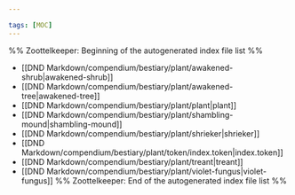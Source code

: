```yaml
---

tags: [MOC]
---
```

%% Zoottelkeeper: Beginning of the autogenerated index file list  %%
-  [[DND Markdown/compendium/bestiary/plant/awakened-shrub|awakened-shrub]]
-  [[DND Markdown/compendium/bestiary/plant/awakened-tree|awakened-tree]]
-  [[DND Markdown/compendium/bestiary/plant/plant|plant]]
-  [[DND Markdown/compendium/bestiary/plant/shambling-mound|shambling-mound]]
-  [[DND Markdown/compendium/bestiary/plant/shrieker|shrieker]]
-  [[DND Markdown/compendium/bestiary/plant/token/index.token|index.token]]
-  [[DND Markdown/compendium/bestiary/plant/treant|treant]]
-  [[DND Markdown/compendium/bestiary/plant/violet-fungus|violet-fungus]]
%% Zoottelkeeper: End of the autogenerated index file list  %%
